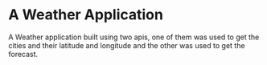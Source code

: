 # A Weather Application
A Weather application built using two apis, one of them was used to get the cities and their latitude and longitude and the other was used to get the forecast.
